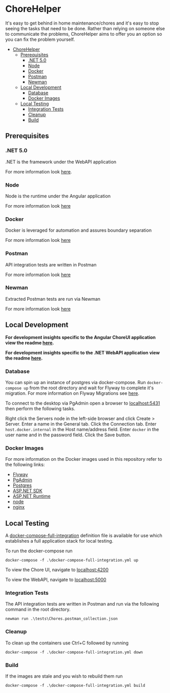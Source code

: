 # ChoreHelper

It's easy to get behind in home maintenance/chores and it's easy to stop seeing the tasks that need to be done. Rather than relying on someone else to communicate the problems, ChoreHelper aims to offer you an option so you can fix the problem yourself.

- [ChoreHelper](#chorehelper)
  - [Prerequisites](#prerequisites)
    - [.NET 5.0](#net-50)
    - [Node](#node)
    - [Docker](#docker)
    - [Postman](#postman)
    - [Newman](#newman)
  - [Local Development](#local-development)
    - [Database](#database)
    - [Docker Images](#docker-images)
  - [Local Testing](#local-testing)
    - [Integration Tests](#integration-tests)
    - [Cleanup](#cleanup)
    - [Build](#build)

## Prerequisites

### .NET 5.0

.NET is the framework under the WebAPI application

For more information look [here](https://dotnet.microsoft.com/download/dotnet/5.0).

### Node

Node is the runtime under the Angular application

For more information look [here](https://nodejs.org/en/download/)

### Docker

Docker is leveraged for automation and assures boundary separation

For more information look [here](https://www.docker.com/products/docker-desktop)

### Postman

API integration tests are written in Postman

For more information look [here](https://www.postman.com/)

### Newman 

Extracted Postman tests are run via Newman

For more information look [here](https://www.npmjs.com/package/newman)


## Local Development

**For development insights specific to the Angular ChoreUI application view the readme [here](./apps/choreui/README.md).**

**For development insights specific to the .NET WebAPI application view the readme [here](./apps/webapi/README.md).**

### Database

You can spin up an instance of postgres via docker-compose. Run ```docker-compose up``` from the root directory and wait for Flyway to complete it's migration. For more information on Flyway Migrations see [here](https://flywaydb.org/documentation/concepts/migrations). 

To connect to the desktop via PgAdmin open a browser to [localhost:5431](http://localhost:5431/) then perform the following tasks. 

Right click the Servers node in the left-side browser and click Create > Server. 
Enter a name in the General tab.
Click the Connection tab.
Enter ```host.docker.internal``` in the Host name/address field. 
Enter ```docker``` in the user name and in the password field.
Click the Save button.

### Docker Images

For more information on the Docker images used in this repository refer to the following links:
- [Flyway](https://hub.docker.com/r/flyway/flyway)
- [PgAdmin](https://hub.docker.com/r/dpage/pgadmin4/)
- [Postgres](https://hub.docker.com/_/postgres)
- [ASP.NET SDK](https://hub.docker.com/_/microsoft-dotnet-sdk)
- [ASP.NET Runtime](https://hub.docker.com/_/microsoft-dotnet-aspnet)
- [node](https://hub.docker.com/_/node)
- [nginx](https://hub.docker.com/_/nginx)

## Local Testing

A [docker-compose-full-integration](docker-compose-full-integration.yml) definition file is available for use which establishes a full application stack for local testing. 

To run the docker-compose run
```
docker-compose -f .\docker-compose-full-integration.yml up
```

To view the Chore UI, navigate to [localhost:4200](http://localhost:4200)

To view the WebAPI, navigate to [localhost:5000](http://localhost:5000)

### Integration Tests

The API integration tests are written in Postman and run via the following command in the root directory.
```
newman run .\tests\Chores.postman_collection.json
```

### Cleanup

To clean up the containers use Ctrl+C followed by running
```
docker-compose -f .\docker-compose-full-integration.yml down
```

### Build

If the images are stale and you wish to rebuild them run
```
docker-compose -f .\docker-compose-full-integration.yml build
```

